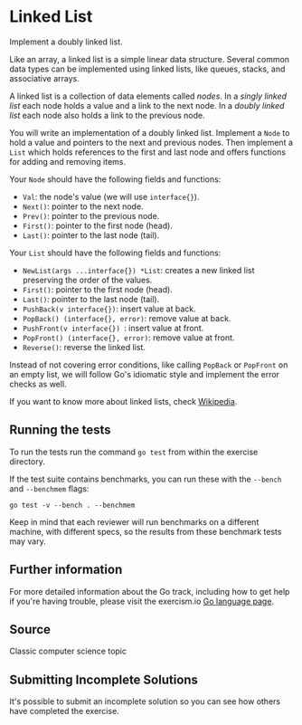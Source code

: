 # Linked List

Implement a doubly linked list.

Like an array, a linked list is a simple linear data structure. Several
common data types can be implemented using linked lists, like queues,
stacks, and associative arrays.

A linked list is a collection of data elements called *nodes*. In a
*singly linked list* each node holds a value and a link to the next node.
In a *doubly linked list* each node also holds a link to the previous
node.

You will write an implementation of a doubly linked list. Implement a
`Node` to hold a value and pointers to the next and previous nodes. Then
implement a `List` which holds references to the first and last node and
offers functions for adding and removing items.

Your `Node` should have the following fields and functions:

* `Val`: the node's value (we will use `interface{}`).
* `Next()`: pointer to the next node.
* `Prev()`: pointer to the previous node.
* `First()`: pointer to the first node (head).
* `Last()`: pointer to the last node (tail).

Your `List` should have the following fields and functions:

* `NewList(args ...interface{}) *List`: creates a new linked list preserving the order of the values.
* `First()`: pointer to the first node (head).
* `Last()`: pointer to the last node (tail).
* `PushBack(v interface{})`: insert value at back.
* `PopBack() (interface{}, error)`: remove value at back.
* `PushFront(v interface{}) `: insert value at front.
* `PopFront() (interface{}, error)`: remove value at front.
* `Reverse()`: reverse the linked list.

Instead of not covering error conditions, like calling `PopBack` or `PopFront` on an empty list,
we will follow Go's idiomatic style and implement the error checks as well.

If you want to know more about linked lists, check [Wikipedia](https://en.wikipedia.org/wiki/Linked_list).

## Running the tests

To run the tests run the command `go test` from within the exercise directory.

If the test suite contains benchmarks, you can run these with the `--bench` and `--benchmem`
flags:

    go test -v --bench . --benchmem

Keep in mind that each reviewer will run benchmarks on a different machine, with
different specs, so the results from these benchmark tests may vary.

## Further information

For more detailed information about the Go track, including how to get help if
you're having trouble, please visit the exercism.io [Go language page](http://exercism.io/languages/go/resources).

## Source

Classic computer science topic

## Submitting Incomplete Solutions
It's possible to submit an incomplete solution so you can see how others have completed the exercise.
